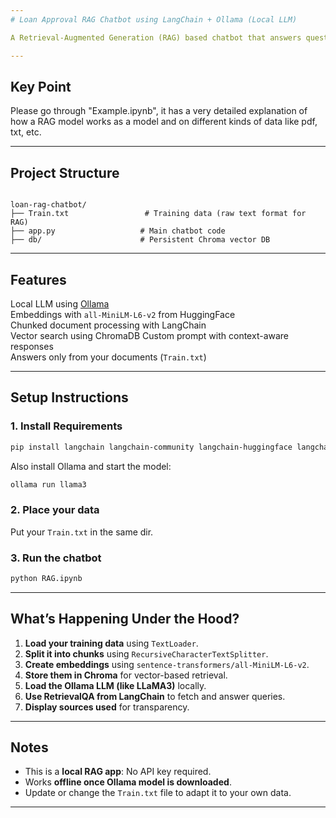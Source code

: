 ```yaml
---
# Loan Approval RAG Chatbot using LangChain + Ollama (Local LLM)

A Retrieval-Augmented Generation (RAG) based chatbot that answers questions about loan eligibility and approvals, using a local LLM via Ollama and LangChain. It loads your own loan training data, embeds it, and allows intelligent Q&A using vector search.

---
```


## Key Point
Please go through "Example.ipynb", it has a very detailed explanation of how a RAG model works as a model and on different kinds of data like pdf, txt, etc.

---

##  Project Structure

```

loan-rag-chatbot/
├── Train.txt                 # Training data (raw text format for RAG)
├── app.py                   # Main chatbot code
├── db/                      # Persistent Chroma vector DB 

````

---

##  Features

 Local LLM using [Ollama](https://ollama.com/)  
 Embeddings with `all-MiniLM-L6-v2` from HuggingFace  
 Chunked document processing with LangChain  
 Vector search using ChromaDB
 Custom prompt with context-aware responses  
 Answers only from your documents (`Train.txt`)

---

##  Setup Instructions

### 1.  Install Requirements
```bash
pip install langchain langchain-community langchain-huggingface langchain-ollama chromadb sentence-transformers
````

Also install Ollama and start the model:

```bash
ollama run llama3
```

### 2.  Place your data

Put your `Train.txt` in the same dir.

### 3.  Run the chatbot

```bash
python RAG.ipynb
```

---

## What’s Happening Under the Hood?

1. **Load your training data** using `TextLoader`.
2. **Split it into chunks** using `RecursiveCharacterTextSplitter`.
3. **Create embeddings** using `sentence-transformers/all-MiniLM-L6-v2`.
4. **Store them in Chroma** for vector-based retrieval.
5. **Load the Ollama LLM (like LLaMA3)** locally.
6. **Use RetrievalQA from LangChain** to fetch and answer queries.
7. **Display sources used** for transparency.

---

## Notes

* This is a **local RAG app**: No API key required.
* Works **offline once Ollama model is downloaded**.
* Update or change the `Train.txt` file to adapt it to your own data.

---
